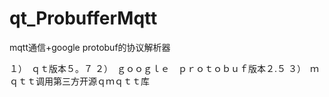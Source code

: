 # qt_ProbufferMqtt
mqtt通信+google protobuf的协议解析器

１）　ｑｔ版本５。７
２）　ｇｏｏｇｌｅ　ｐｒｏｔｏｂｕｆ版本２.５
３）　ｍｑｔｔ调用第三方开源ｑｍｑｔｔ库
